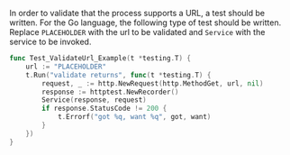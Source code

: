 In order to validate that the process supports a URL, a test should be written.  For the Go language, the following type of test should be written.  Replace `PLACEHOLDER` with the url to be validated and `Service` with the service to be invoked.

```go
func Test_ValidateUrl_Example(t *testing.T) {
    url := "PLACEHOLDER"
    t.Run("validate returns", func(t *testing.T) {
		request, _ := http.NewRequest(http.MethodGet, url, nil)
		response := httptest.NewRecorder()
		Service(response, request)
		if response.StatusCode != 200 {
			t.Errorf("got %q, want %q", got, want)
		}
	})
}
```